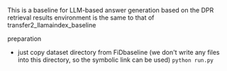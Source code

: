 This is a baseline for LLM-based answer generation based on the DPR retrieval results
environment is the same to that of transfer2_llamaindex_baseline

preparation
- just copy dataset directory from FiDbaseline (we don't write any files into this directory, so the symbolic link can be used)
``python run.py``

